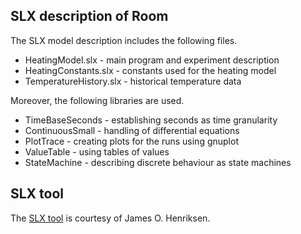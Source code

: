 ## SLX description of Room

The SLX model description includes the following files.

* HeatingModel.slx - main program and experiment description
* HeatingConstants.slx - constants used for the heating model
* TemperatureHistory.slx - historical temperature data

Moreover, the following libraries are used.

* TimeBaseSeconds - establishing seconds as time granularity
* ContinuousSmall - handling of differential equations
* PlotTrace - creating plots for the runs using gnuplot
* ValueTable - using tables of values
* StateMachine - describing discrete behaviour as state machines

## SLX tool
The [SLX tool](../SLXToolStudents) is courtesy of James O. Henriksen.
